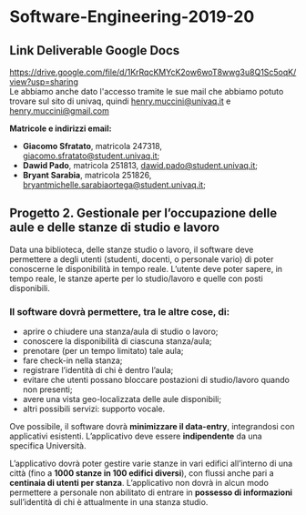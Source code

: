 # Software-Engineering-2019-20


## Link Deliverable Google Docs
https://drive.google.com/file/d/1KrRqcKMYcK2ow6woT8wwg3u8Q1Sc5oqK/view?usp=sharing  
Le abbiamo anche dato l'accesso tramite le sue mail che abbiamo potuto trovare sul sito di univaq, quindi henry.muccini@univaq.it e henry.muccini@gmail.com

<b>Matricole e indirizzi email:</b>
- <b>Giacomo Sfratato</b>, matricola 247318, giacomo.sfratato@student.univaq.it;
- <b>Dawid Pado</b>, matricola 251813, dawid.pado@student.univaq.it;
- <b>Bryant Sarabia</b>, matricola 251826, bryantmichelle.sarabiaortega@student.univaq.it;

## Progetto 2. Gestionale per l’occupazione delle aule e delle stanze di studio e lavoro

Data una biblioteca, delle stanze studio o lavoro, il software deve permettere a degli utenti (studenti, docenti, o personale vario) di poter conoscerne le disponibilità in tempo reale. L’utente deve poter sapere, in tempo reale, le stanze aperte per lo studio/lavoro e quelle con posti disponibili. 

### Il software dovrà permettere, tra le altre cose, di:
- aprire o chiudere una stanza/aula di studio o lavoro;
- conoscere la disponibilità di ciascuna stanza/aula;
- prenotare (per un tempo limitato) tale aula;
- fare check-in nella stanza;
- registrare l’identità di chi è dentro l’aula;
- evitare che utenti possano bloccare postazioni di studio/lavoro quando non presenti;
- avere una vista geo-localizzata delle aule disponibili;
- altri possibili servizi: supporto vocale.

Ove possibile, il software dovrà **minimizzare il data-entry**, integrandosi con applicativi esistenti. L’applicativo deve essere **indipendente** da una specifica Università.

L’applicativo dovrà poter gestire varie stanze in vari edifici all’interno di una città (fino a **1000 stanze in 100 edifici diversi**), con flussi anche pari a **centinaia di utenti per stanza**. L’applicativo non dovrà in alcun modo permettere a personale non abilitato di entrare in **possesso di informazioni** sull’identità di chi è attualmente in una stanza studio. 
